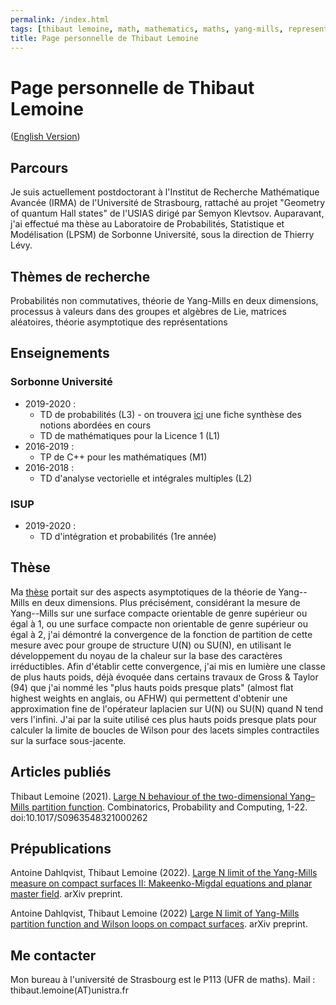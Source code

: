 ```yaml
---
permalink: /index.html
tags: [thibaut lemoine, math, mathematics, maths, yang-mills, representation theory, mathematical physics, probability]
title: Page personnelle de Thibaut Lemoine
---
```

<head>
  <meta name="description" content="Page personnelle de Thibaut Lemoine">
  <meta name="keywords" content="Thibaut Lemoine, math, mathematics, maths, Yang-Mills, representation theory, mathematical physics, probability">
  <meta name="author" content="Thibaut Lemoine">
</head>
  
# Page personnelle de Thibaut Lemoine 

([English Version](https://thibaut-lemoine.github.io/indexEN.html))

## Parcours

Je suis actuellement postdoctorant à l'Institut de Recherche Mathématique Avancée (IRMA) de l'Université de Strasbourg, rattaché au projet "Geometry of quantum Hall states" de l'USIAS dirigé par Semyon Klevtsov. Auparavant, j'ai effectué ma thèse au Laboratoire de Probabilités, Statistique et Modélisation (LPSM) de Sorbonne Université, sous la direction de Thierry Lévy.

## Thèmes de recherche

Probabilités non commutatives, théorie de Yang-Mills en deux dimensions, processus à valeurs dans des groupes et algèbres de Lie, matrices aléatoires, théorie asymptotique des représentations

## Enseignements

### Sorbonne Université

- 2019-2020 :
  - TD de probabilités (L3) - on trouvera [ici](/Synthese_Cours_290.pdf) une fiche synthèse des notions abordées en cours
  - TD de mathématiques pour la Licence 1 (L1)
- 2016-2019 :
  - TP de C++ pour les mathématiques (M1)
- 2016-2018 :
  - TD d'analyse vectorielle et intégrales multiples (L2)

### ISUP

- 2019-2020 :
  - TD d'intégration et probabilités (1re année)

## Thèse

Ma [thèse](https://tel.archives-ouvertes.fr/tel-03096870v1) portait sur des aspects asymptotiques de la théorie de Yang--Mills en deux dimensions. Plus précisément, considérant la mesure de Yang--Mills sur une surface compacte orientable de genre supérieur ou égal à 1, ou une surface compacte non orientable de genre supérieur ou égal à 2, j'ai démontré la convergence de la fonction de partition de cette mesure avec pour groupe de structure U(N) ou SU(N), en utilisant le développement du noyau de la chaleur sur la base des caractères irréductibles. Afin d'établir cette convergence, j'ai mis en lumière une classe de plus hauts poids, déjà évoquée dans certains travaux de Gross & Taylor (94) que j'ai nommé les "plus hauts poids presque plats" (almost flat highest weights en anglais, ou AFHW) qui permettent d'obtenir une approximation fine de l'opérateur laplacien sur U(N) ou SU(N) quand N tend vers l'infini. J'ai par la suite utilisé ces plus hauts poids presque plats pour calculer la limite de boucles de Wilson pour des lacets simples contractiles sur la surface sous-jacente.

## Articles publiés

Thibaut Lemoine (2021). [Large N behaviour of the two-dimensional Yang–Mills partition function](https://www.cambridge.org/core/journals/combinatorics-probability-and-computing/article/abs/large-n-behaviour-of-the-twodimensional-yangmills-partition-function/68E2F00A42AF7D162D81879A8E80B664). Combinatorics, Probability and Computing, 1-22. doi:10.1017/S0963548321000262

## Prépublications

Antoine Dahlqvist, Thibaut Lemoine (2022). [Large N limit of the Yang-Mills measure on compact surfaces II: Makeenko-Migdal equations and planar master field](https://arxiv.org/abs/2201.05886). arXiv preprint.

Antoine Dahlqvist, Thibaut Lemoine (2022) [Large N limit of Yang-Mills partition function and Wilson loops on compact surfaces](https://arxiv.org/abs/2201.05882). arXiv preprint.

## Me contacter

Mon bureau à l'université de Strasbourg est le P113 (UFR de maths). Mail : thibaut.lemoine(AT)unistra.fr
